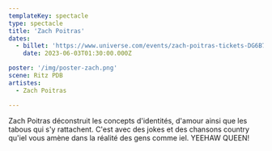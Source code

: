 ```yaml
---
templateKey: spectacle
type: spectacle
title: 'Zach Poitras'
dates: 
  - billet: 'https://www.universe.com/events/zach-poitras-tickets-DG6B7V'
    date: 2023-06-03T01:30:00.000Z

poster: '/img/poster-zach.png'
scene: Ritz PDB
artistes:
  - Zach Poitras

---
```

Zach Poitras déconstruit les concepts d'identités, d'amour ainsi que les tabous qui s'y rattachent. C'est avec des jokes et des chansons country qu'iel vous amène dans la réalité des gens comme iel. YEEHAW QUEEN!
